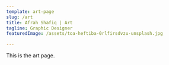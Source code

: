 ```yaml
---
template: art-page
slug: /art
title: Afrah Shafiq | Art
tagline: Graphic Designer
featuredImage: /assets/toa-heftiba-0rlfirsdvzu-unsplash.jpg

---
```

This is the art page.